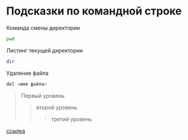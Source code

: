 # Подсказки по командной строке

Команда смены директории
```sh
pwd
```
Листинг текущей директории
```sh
dir
```
Удаление файла
```sh
del <имя файла>
```
> Первый уровень
>> второй уровень
>>> третий уровень

[ссылка]("https://dealsbe.com/")

